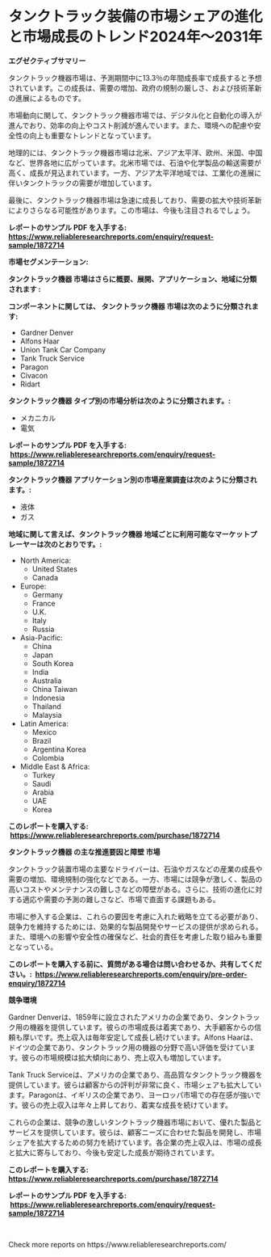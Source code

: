 <p><h1>タンクトラック装備の市場シェアの進化と市場成長のトレンド2024年〜2031年</h1></p><p><strong>エグゼクティブサマリー</strong></p>
<p><p>タンクトラック機器市場は、予測期間中に13.3％の年間成長率で成長すると予想されています。この成長は、需要の増加、政府の規制の厳しさ、および技術革新の進展によるものです。</p><p>市場動向に関して、タンクトラック機器市場では、デジタル化と自動化の導入が進んでおり、効率の向上やコスト削減が進んでいます。また、環境への配慮や安全性の向上も重要なトレンドとなっています。</p><p>地理的には、タンクトラック機器市場は北米、アジア太平洋、欧州、米国、中国など、世界各地に広がっています。北米市場では、石油や化学製品の輸送需要が高く、成長が見込まれています。一方、アジア太平洋地域では、工業化の進展に伴いタンクトラックの需要が増加しています。</p><p>最後に、タンクトラック機器市場は急速に成長しており、需要の拡大や技術革新によりさらなる可能性があります。この市場は、今後も注目されるでしょう。</p></p>
<p><strong>レポートのサンプル PDF を入手する: <a href="https://www.reliableresearchreports.com/enquiry/request-sample/1872714">https://www.reliableresearchreports.com/enquiry/request-sample/1872714</a></strong></p>
<p><strong>市場セグメンテーション:</strong></p>
<p><strong> タンクトラック機器 市場はさらに概要、展開、アプリケーション、地域に分類されます :</strong></p>
<p><strong>コンポーネントに関しては、 タンクトラック機器 市場は次のように分類されます: &nbsp;</strong></p>
<p><ul><li>Gardner Denver</li><li>Alfons Haar</li><li>Union Tank Car Company</li><li>Tank Truck Service</li><li>Paragon</li><li>Civacon</li><li>Ridart</li></ul></p>
<p><strong> タンクトラック機器 タイプ別の市場分析は次のように分類されます。:</strong></p>
<p><ul><li>メカニカル</li><li>電気</li></ul></p>
<p><strong>レポートのサンプル PDF を入手する: &nbsp;<a href="https://www.reliableresearchreports.com/enquiry/request-sample/1872714">https://www.reliableresearchreports.com/enquiry/request-sample/1872714</a></strong></p>
<p><strong> タンクトラック機器 アプリケーション別の市場産業調査は次のように分類されます。:</strong></p>
<p><ul><li>液体</li><li>ガス</li></ul></p>
<p><strong>地域に関して言えば、タンクトラック機器 地域ごとに利用可能なマーケットプレーヤーは次のとおりです。:</strong></p>
<p><ul>
    <li>
        North America:
        <ul>
            <li>United States</li>
            <li>Canada</li>
        </ul>
    </li>
    <li>
        Europe:
        <ul>
            <li>Germany</li>
            <li>France</li>
            <li>U.K.</li>
            <li>Italy</li>
            <li>Russia</li>
        </ul>
    </li>
    <li>
        Asia-Pacific:
        <ul>
            <li>China</li>
            <li>Japan</li>
            <li>South Korea</li>
            <li>India</li>
            <li>Australia</li>
            <li>China Taiwan</li>
            <li>Indonesia</li>
            <li>Thailand</li>
            <li>Malaysia</li>
        </ul>
    </li>
    <li>
        Latin America:
        <ul>
            <li>Mexico</li>
            <li>Brazil</li>
            <li>Argentina Korea</li>
            <li>Colombia</li>
        </ul>
    </li>
    <li>
        Middle East & Africa:
        <ul>
            <li>Turkey</li>
            <li>Saudi</li>
            <li>Arabia</li>
            <li>UAE</li>
            <li>Korea</li>
        </ul>
    </li>
    </ul></p>
<p><strong>このレポートを購入する: &nbsp;<a href="https://www.reliableresearchreports.com/purchase/1872714">https://www.reliableresearchreports.com/purchase/1872714</a></strong></p>
<p><strong>タンクトラック機器 の主な推進要因と障壁 市場</strong></p>
<p><p>タンクトラック装置市場の主要なドライバーは、石油やガスなどの産業の成長や需要の増加、環境規制の強化などである。一方、市場には競争が激しく、製品の高いコストやメンテナンスの難しさなどの障壁がある。さらに、技術の進化に対する適応や需要の予測の難しさなど、市場で直面する課題もある。</p><p>市場に参入する企業は、これらの要因を考慮に入れた戦略を立てる必要があり、競争力を維持するためには、効果的な製品開発やサービスの提供が求められる。また、環境への影響や安全性の確保など、社会的責任を考慮した取り組みも重要となっている。</p></p>
<p><strong>このレポートを購入する前に、質問がある場合は問い合わせるか、共有してください。:&nbsp; <a href="https://www.reliableresearchreports.com/enquiry/pre-order-enquiry/1872714">https://www.reliableresearchreports.com/enquiry/pre-order-enquiry/1872714</a></strong></p>
<p><strong>競争環境</strong></p>
<p><p>Gardner Denverは、1859年に設立されたアメリカの企業であり、タンクトラック用の機器を提供しています。彼らの市場成長は着実であり、大手顧客からの信頼も厚いです。売上収入は毎年安定して成長し続けています。Alfons Haarは、ドイツの企業であり、タンクトラック用の機器の分野で高い評価を受けています。彼らの市場規模は拡大傾向にあり、売上収入も増加しています。</p><p>Tank Truck Serviceは、アメリカの企業であり、高品質なタンクトラック機器を提供しています。彼らは顧客からの評判が非常に良く、市場シェアも拡大しています。Paragonは、イギリスの企業であり、ヨーロッパ市場での存在感が強いです。彼らの売上収入は年々上昇しており、着実な成長を続けています。</p><p>これらの企業は、競争の激しいタンクトラック機器市場において、優れた製品とサービスを提供しています。彼らは、顧客ニーズに合わせた製品を開発し、市場シェアを拡大するための努力を続けています。各企業の売上収入は、市場の成長と拡大に寄与しており、今後も安定した成長が期待されています。</p></p>
<p><strong>このレポートを購入する: &nbsp; <a href="https://www.reliableresearchreports.com/purchase/1872714">https://www.reliableresearchreports.com/purchase/1872714</a></strong></p>
<p><strong>レポートのサンプル PDF を入手する: &nbsp;<a href="https://www.reliableresearchreports.com/enquiry/request-sample/1872714">https://www.reliableresearchreports.com/enquiry/request-sample/1872714</a></strong><strong></strong></p>
<p>&nbsp;</p>
<p>Check more reports on https://www.reliableresearchreports.com/</p>